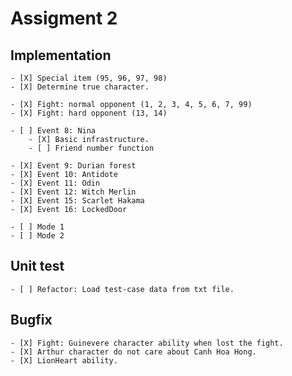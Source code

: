 # Assigment 2

## Implementation

    - [X] Special item (95, 96, 97, 98)
    - [X] Determine true character.

    - [X] Fight: normal opponent (1, 2, 3, 4, 5, 6, 7, 99)
    - [X] Fight: hard opponent (13, 14)

    - [ ] Event 8: Nina
        - [X] Basic infrastructure.
        - [ ] Friend number function

    - [X] Event 9: Durian forest
    - [X] Event 10: Antidote
    - [X] Event 11: Odin
    - [X] Event 12: Witch Merlin
    - [X] Event 15: Scarlet Hakama
    - [X] Event 16: LockedDoor

    - [ ] Mode 1
    - [ ] Mode 2

## Unit test

    - [ ] Refactor: Load test-case data from txt file.

## Bugfix

    - [X] Fight: Guinevere character ability when lost the fight.
    - [X] Arthur character do not care about Canh Hoa Hong.
    - [X] LionHeart ability.
